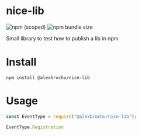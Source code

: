 # nice-lib

![npm (scoped)](https://img.shields.io/npm/v/@alexbrochu/nice-lib)
![npm bundle size](https://img.shields.io/bundlephobia/min/nice-lib)

Small library to test how to publish a lib in npm

# Install

```
npm install @alexbrochu/nice-lib
```

# Usage

```js
const EventType = require("@alexbrochu/nice-lib");

EventType.Registration
```
